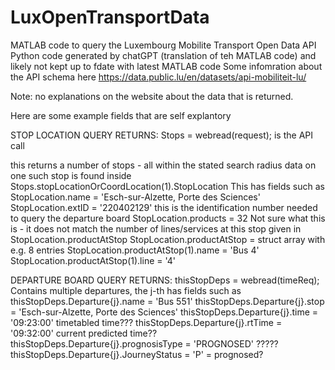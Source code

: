# LuxOpenTransportData

MATLAB code to query the Luxembourg Mobilite Transport Open Data API
Python code generated by chatGPT (translation of teh MATLAB code) and likely not kept up to fdate with latest MATLAB code
Some infomration about the API schema here
https://data.public.lu/en/datasets/api-mobiliteit-lu/ 

Note: no explanations on the website about the data that is returned.

Here are some example fields that are self explantory

STOP LOCATION QUERY RETURNS:
   Stops = webread(request);   is the API call

this returns a number of stops - all within the stated search radius
data on one such stop is found inside 
   Stops.stopLocationOrCoordLocation(1).StopLocation
This has fields such as 
   StopLocation.name  = 'Esch-sur-Alzette, Porte des Sciences'
   StopLocation.extID = '220402129' this is the identification number needed to query the departure board
   StopLocation.products = 32  Not sure what this is - it does not match the number of lines/services at this stop given in StopLocation.productAtStop
   StopLocation.productAtStop = struct array with e.g. 8 entries
   StopLocation.productAtStop(1).name = 'Bus 4'
   StopLocation.productAtStop(1).line = '4'

DEPARTURE BOARD QUERY RETURNS:
   thisStopDeps = webread(timeReq);
Contains multiple departures, the j-th has fields such as    
   thisStopDeps.Departure{j}.name = 'Bus 551'
   thisStopDeps.Departure{j}.stop = 'Esch-sur-Alzette, Porte des Sciences'
   thisStopDeps.Departure{j}.time = '09:23:00'      timetabled time???
   thisStopDeps.Departure{j}.rtTime = '09:32:00'    current predicted time??
   thisStopDeps.Departure{j}.prognosisType = 'PROGNOSED'   ?????
   thisStopDeps.Departure{j}.JourneyStatus = 'P'    = prognosed?

   
